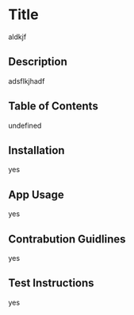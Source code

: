 # Title
aldkjf
        
## Description
adsflkjhadf
        
## Table of Contents
undefined
        
## Installation

yes
        
## App Usage

yes
        
## Contrabution Guidlines

yes
        
## Test Instructions

yes